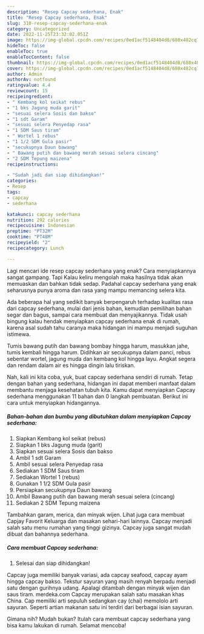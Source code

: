 ```yaml
---
description: "Resep Capcay sederhana, Enak"
title: "Resep Capcay sederhana, Enak"
slug: 310-resep-capcay-sederhana-enak
category: Uncategorized
date: 2022-11-25T23:32:02.051Z
image: https://img-global.cpcdn.com/recipes/0ed1acf5148404d8/680x482cq70/capcay-sederhana-foto-resep-utama.jpg
hideToc: false
enableToc: true
enableTocContent: false
thumbnail: https://img-global.cpcdn.com/recipes/0ed1acf5148404d8/680x482cq70/capcay-sederhana-foto-resep-utama.jpg
cover: https://img-global.cpcdn.com/recipes/0ed1acf5148404d8/680x482cq70/capcay-sederhana-foto-resep-utama.jpg
author: Admin
authorAv: notfound
ratingvalue: 4.4
reviewcount: 15
recipeingredient:
- " Kembang kol seikat rebus"
- "1 bks Jagung muda garit"
- "sesuai selera Sosis dan bakso"
- "1 sdt Garam"
- "sesuai selera Penyedap rasa"
- "1 SDM Saus tiram"
- " Wortel 1 rebus"
- "1 1/2 SDM Gula pasir"
- "secukupnya Daun bawang"
- " Bawang putih dan bawang merah sesuai selera cincang"
- "2 SDM Tepung maizena"
recipeinstructions:

- "Sudah jadi dan siap dihidangkan!"
categories:
- Resep
tags:
- capcay
- sederhana

katakunci: capcay sederhana 
nutrition: 292 calories
recipecuisine: Indonesian
preptime: "PT32M"
cooktime: "PT48M"
recipeyield: "2"
recipecategory: Lunch

---
```



Lagi mencari ide resep capcay sederhana yang enak? Cara menyiapkannya sangat gampang. Tapi Kalau keliru mengolah maka hasilnya tidak akan memuaskan dan bahkan tidak sedap. Padahal capcay sederhana yang enak seharusnya punya aroma dan rasa yang mampu memancing selera kita.


Ada beberapa hal yang sedikit banyak berpengaruh terhadap kualitas rasa dari capcay sederhana, mulai dari jenis bahan, kemudian pemilihan bahan segar dan bagus, sampai cara membuat dan menyajikannya. Tidak usah bingung kalau hendak menyiapkan capcay sederhana enak di rumah, karena asal sudah tahu caranya maka hidangan ini mampu menjadi suguhan istimewa.

Tumis bawang putih dan bawang bombay hingga harum, masukkan jahe, tumis kembali hingga harum. Didihkan air secukupnya dalam panci, rebus sebentar wortel, jagung muda dan kembang kol hingga layu. Angkat segera dan rendam dalam air es hingga dingin lalu tiriskan.


Nah, kali ini kita coba, yuk, buat capcay sederhana sendiri di rumah. Tetap dengan bahan yang sederhana, hidangan ini dapat memberi manfaat dalam membantu menjaga kesehatan tubuh kita. Kamu dapat menyiapkan Capcay sederhana menggunakan 11 bahan dan 0 langkah pembuatan. Berikut ini cara untuk menyiapkan hidangannya.

<!--inarticleads1-->

##### Bahan-bahan dan bumbu yang dibutuhkan dalam menyiapkan Capcay sederhana:

1. Siapkan  Kembang kol seikat (rebus)
1. Siapkan 1 bks Jagung muda (garit)
1. Siapkan sesuai selera Sosis dan bakso
1. Ambil 1 sdt Garam
1. Ambil sesuai selera Penyedap rasa
1. Sediakan 1 SDM Saus tiram
1. Sediakan  Wortel 1 (rebus)
1. Gunakan 1 1/2 SDM Gula pasir
1. Persiapkan secukupnya Daun bawang
1. Ambil  Bawang putih dan bawang merah sesuai selera (cincang)
1. Sediakan 2 SDM Tepung maizena


Tambahkan garam, merica, dan minyak wijen. Lihat juga cara membuat Capjay Favorit Keluarga dan masakan sehari-hari lainnya. Capcay menjadi salah satu menu rumahan yang tinggi gizinya. Capcay juga sangat mudah dibuat dan bahannya sederhana. 

<!--inarticleads2-->

##### Cara membuat Capcay sederhana:


1. Selesai dan siap dihidangkan!

Capcay juga memiliki banyak variasi, ada capcay seafood, capcay ayam hingga capcay bakso. Tekstur sayuran yang masih renyah berpadu menjadi satu dengan gurihnya udang. Apalagi ditambah dengan minyak wijen dan saus tiram. merdeka.com Capcay merupakan salah satu masakan khas China. Cap memiliki arti sepuluh sedangkan cay (chai) memololo arti sayuran. Seperti artian makanan satu ini terdiri dari berbagai isian sayuran. 

Gimana nih? Mudah bukan? Itulah cara membuat capcay sederhana yang bisa kamu lakukan di rumah. Selamat mencoba!
